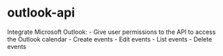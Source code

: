 # outlook-api
Integrate Microsoft Outlook: - Give user permissions to the API to access the Outlook calendar - Create events - Edit events - List events - Delete events
